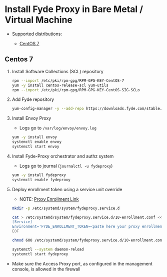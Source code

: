 # Install Fyde Proxy in Bare Metal / Virtual Machine

- Supported distributions:

  - [CentOS 7](##centos-7)

## Centos 7

1. Install Software Collections (SCL) repository

    ```sh
    rpm --import /etc/pki/rpm-gpg/RPM-GPG-KEY-CentOS-7
    yum -y install centos-release-scl yum-utils
    rpm --import /etc/pki/rpm-gpg/RPM-GPG-KEY-CentOS-SIG-SCLo
    ```

1. Add Fyde repository

    ```sh
    yum-config-manager -y --add-repo https://downloads.fyde.com/stable.repo
    ```

1. Install Envoy Proxy

    - Logs go to `/var/log/envoy/envoy.log`

    ```sh
    yum -y install envoy
    systemctl enable envoy
    systemctl start envoy
    ```

1. Install Fyde-Proxy orchestrator and authz system

    - Logs go to journal (`journalctl -u fydeproxy`)

    ```sh
    yum -y install fydeproxy
    systemctl enable fydeproxy
    ```

1. Deploy enrollment token using a service unit override

    - NOTE: [Proxy Enrollment Link](../console/configurations/add_proxy.md#adding-a-proxy)

    ```sh
    mkdir -p /etc/systemd/system/fydeproxy.service.d

    cat > /etc/systemd/system/fydeproxy.service.d/10-enrollment.conf <<EOF
    [Service]
    Environment='FYDE_ENROLLMENT_TOKEN=<paste here your proxy enrollment link>'
    EOF

    chmod 600 /etc/systemd/system/fydeproxy.service.d/10-enrollment.conf

    systemctl --system daemon-reload
    systemctl start fydeproxy
    ```

- Make sure the Access Proxy port, as configured in the management console, is allowed in the firewall
